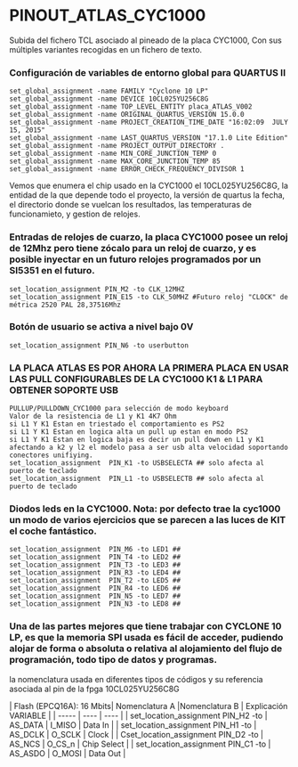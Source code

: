 # PINOUT_ATLAS_CYC1000
Subida del fichero TCL asociado al pineado de la placa CYC1000, Con sus múltiples variantes recogidas en un fichero de texto.

### Configuración de variables de entorno global para QUARTUS II

```
set_global_assignment -name FAMILY "Cyclone 10 LP"
set_global_assignment -name DEVICE 10CL025YU256C8G
set_global_assignment -name TOP_LEVEL_ENTITY placa_ATLAS_V002
set_global_assignment -name ORIGINAL_QUARTUS_VERSION 15.0.0
set_global_assignment -name PROJECT_CREATION_TIME_DATE "16:02:09  JULY 15, 2015"
set_global_assignment -name LAST_QUARTUS_VERSION "17.1.0 Lite Edition"
set_global_assignment -name PROJECT_OUTPUT_DIRECTORY .
set_global_assignment -name MIN_CORE_JUNCTION_TEMP 0
set_global_assignment -name MAX_CORE_JUNCTION_TEMP 85
set_global_assignment -name ERROR_CHECK_FREQUENCY_DIVISOR 1
```

Vemos que enumera el chip usado en la CYC1000 el 10CL025YU256C8G, la entidad de la que depende todo el proyecto, la versión de quartus la fecha, el directorio donde se vuelcan los resultados, las temperaturas de funcionamieto, y gestion de relojes.

### Entradas de relojes de cuarzo, la placa CYC1000 posee un reloj de 12Mhz pero tiene zócalo para un reloj de cuarzo, y es posible inyectar en un futuro relojes programados por un SI5351 en el futuro.

```
set_location_assignment PIN_M2 -to CLK_12MHZ
set_location_assignment PIN_E15 -to CLK_50MHZ #Futuro reloj "CLOCK" de métrica 2520 PAL 28,37516Mhz
```

### Botón de usuario se activa a nivel bajo 0V

```
set_location_assignment PIN_N6 -to userbutton

```

###  LA PLACA ATLAS ES POR AHORA LA PRIMERA PLACA EN USAR LAS PULL CONFIGURABLES DE LA CYC1000 K1 & L1 PARA OBTENER SOPORTE USB

```
PULLUP/PULLDOWN_CYC1000 para selección de modo keyboard
Valor de la resistencia de L1 y K1 4K7 Ohm
si L1 Y K1 Estan en triestado el comportamiento es PS2
si L1 Y K1 Estan en logica alta un pull up estan en modo PS2
si L1 Y K1 Estan en logica baja es decir un pull down en L1 y K1 afectando a k2 y l2 el modelo pasa a ser usb alta velocidad soportando conectores unifiying.
set_location_assignment  PIN_K1 -to USBSELECTA ## solo afecta al puerto de teclado
set_location_assignment  PIN_L1 -to USBSELECTB ## solo afecta al puerto de teclado
```

### Diodos leds en la CYC1000. Nota: por defecto trae la cyc1000 un modo de varios ejercicios que se parecen a las luces de KIT el coche fantástico. 

```
set_location_assignment  PIN_M6 -to LED1 ##
set_location_assignment  PIN_T4 -to LED2 ##
set_location_assignment  PIN_T3 -to LED3 ##
set_location_assignment  PIN_R3 -to LED4 ##
set_location_assignment  PIN_T2 -to LED5 ##
set_location_assignment  PIN_R4 -to LED6 ##
set_location_assignment  PIN_N5 -to LED7 ##
set_location_assignment  PIN_N3 -to LED8 ##
```

### Una de las partes mejores que tiene trabajar con CYCLONE 10 LP, es que la memoria SPI usada es fácil de acceder, pudiendo alojar de forma o absoluta o relativa al alojamiento del flujo de programación, todo tipo de datos y programas.

la nomenclatura usada en diferentes tipos de códigos y su referencia asociada al pin de la fpga 10CL025YU256C8G


| Flash (EPCQ16A): 16 Mbits| Nomenclatura A |Nomenclatura B | Explicación VARIABLE |
| ----- | ---- | ---- |
| set_location_assignment  PIN_H2 -to | AS_DATA  | I_MISO | Data In |
| set_location_assignment  PIN_H1 -to | AS_DCLK  | O_SCLK | Clock |
| Cset_location_assignment  PIN_D2 -to | AS_NCS  | O_CS_n | Chip Select |
| set_location_assignment  PIN_C1 -to | AS_ASDO  | O_MOSI | Data Out |

